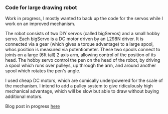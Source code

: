 ### Code for large drawing robot

Work in progress, I mostly wanted to back up the code for the servos while I work on an improved mechanism. 

The robot consists of two DIY servos (called bigServos) and a small hobby servo. Each bigServo is a DC motor driven by an L298N driver. It is connected via a gear (which gives a torque advantage) to a large spool, whos position is measured via potentiometer. These two spools connect to joints on a large (6ft tall) 2 axis arm, allowing control of the position of its head. The hobby servo control the pen on the head of the robot, by driving a spool which runs over pulleys, up through the arm, and around another spool which rotates the pen's angle. 

I used cheap DC motors, which are comically underpowered for the scale of the mechanism. I intend to add a pulley system to give ridiculously high mechanical advantage, which will be slow but able to draw without buying additional motors. 

Blog post in progress [here](https://www.garettmorrison.net/posts/in-progress/#drawbot)